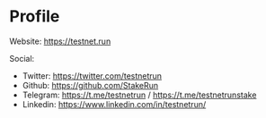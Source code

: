 # Profile
Website: https://testnet.run

Social: 

- Twitter: https://twitter.com/testnetrun
- Github: https://github.com/StakeRun
- Telegram: https://t.me/testnetrun / https://t.me/testnetrunstake
- Linkedin: https://www.linkedin.com/in/testnetrun/
